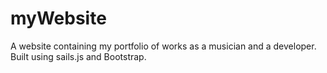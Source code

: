 # myWebsite

A website containing my portfolio of works as a musician and a developer. Built using sails.js and Bootstrap.
